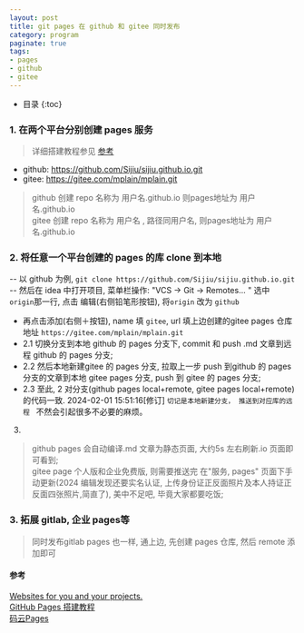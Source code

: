 ```yaml
---
layout: post
title: git pages 在 github 和 gitee 同时发布
category: program
paginate: true
tags:
- pages
- github
- gitee
---
```

* 目录
{:toc}

### 1. 在两个平台分别创建 pages 服务
> 详细搭建教程参见 [参考](#参考)  
* github: https://github.com/Sijiu/sijiu.github.io.git  
* gitee: https://gitee.com/mplain/mplain.git  
> github 创建 repo 名称为 用户名.github.io 则pages地址为 用户名.github.io  
> gitee 创建 repo 名称为 用户名 , 路径同用户名, 则pages地址为 用户名.github.io  

### 2. 将任意一个平台创建的 pages 的库 clone 到本地
-- 以 github 为例, `git clone https://github.com/Sijiu/sijiu.github.io.git`  
-- 然后在 idea 中打开项目, 菜单栏操作: "VCS -> Git -> Remotes... " 选中 `origin`那一行, 点击
编辑(右侧铅笔形按钮), 将`origin` 改为 `github`  
- 再点击添加(右侧＋按钮), name 填 `gitee`, url 填上边创建的gitee pages 仓库地址 `https://gitee.com/mplain/mplain.git`  
-  2.1 切换分支到本地 github 的 pages 分支下, commit 和 push .md 
  文章到远程 github 的 pages 分支;  
-  2.2 然后本地新建gitee 的 pages 分支, 拉取上一步 push 到github 的 pages 分支的文章到本地 gitee pages 分支, push 到 gitee 的 pages 分支;  
-  2.3 至此, 2 对分支(github pages local+remote, gitee pages local+remote) 的代码一致. 2024-02-01 15:51:16[修订]
`切记是本地新建分支， 推送到对应库的远程 ` 不然会引起很多不必要的麻烦。  
3. 
> github pages 会自动编译.md 文章为静态页面, 大约5s 左右刷新.io 页面即可看到;   
> gitee page 个人版和企业免费版, 则需要推送完 在"服务, pages" 页面下手动更新(2024 编辑发现还要实名认证, 上传身份证正反面照片及本人持证正反面四张照片,简直了), 美中不足吧, 毕竟大家都要吃饭;

### 3. 拓展 gitlab, 企业 pages等
> 同时发布gitlab pages 也一样, 通上边, 先创建 pages 仓库, 然后 remote 添加即可

#### 参考
[Websites for you and your projects.](https://pages.github.com/)  
[GitHub Pages 搭建教程](https://sspai.com/post/54608)  
[码云Pages](https://gitee.com/help/articles/4136)


